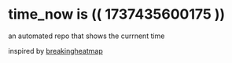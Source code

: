 # time_now is (( 1737435600175 ))

an automated repo that shows the currnent time

inspired by [breakingheatmap](https://github.com/breakingheatmap/breakingheatmap)